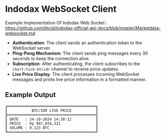 # Indodax WebSocket Client

Example Implementation Of Indodax Web Socket : https://github.com/btcid/indodax-official-api-docs/blob/master/Marketdata-websocket.md

- **Authentication**: The client sends an authentication token to the WebSocket server.
- **Ping-Pong Mechanism**: The client sends ping messages every 30 seconds to keep the connection alive.
- **Subscription**: After authenticating, the client subscribes to the `chart:tick-btcidr` channel to receive price updates.
- **Live Price Display**: The client processes incoming WebSocket messages and prints live price information in a formatted manner.

## Example Output

```
╔════════════════════════════════════════╗
║           BTC/IDR LIVE PRICE           ║
╠════════════════════════════════════════╣
║ DATE   : 24-10-2024 14:30:12           ║
║ PRICE  : Rp 987,654,321                ║
║ VOLUME : 0.123 BTC                     ║
╚════════════════════════════════════════╝
```